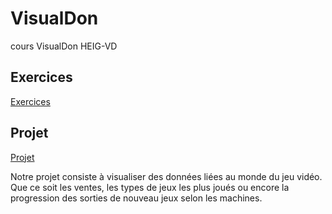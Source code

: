 # VisualDon
cours VisualDon HEIG-VD

## Exercices
[Exercices](https://github.com/LeonardMichiels/VisualDon/tree/master/exercices)

## Projet

[Projet](https://github.com/nobrega1/ProjetDataVis)

Notre projet consiste à visualiser des données liées au monde du jeu vidéo. Que ce soit les ventes, les types de jeux les plus joués ou encore la progression des sorties de nouveau jeux selon les machines.